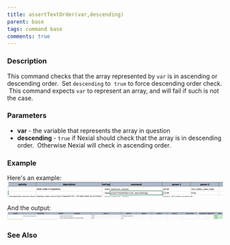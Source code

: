 ```yaml
---
title: assertTextOrder(var,descending)
parent: base
tags: command base
comments: true
---
```



### Description
This command checks that the array represented by `var` is in ascending or descending order.  Set `descending` to 
`true` to force descending order check.  This command expects `var` to represent an array, and will fail if such is 
not the case.


### Parameters
- **var** \- the variable that represents the array in question
- **descending** - `true` if Nexial should check that the array is in descending order.  Otherwise Nexial will check 
in ascending order.


### Example
Here's an example:
![script](image/assertTextOrder_01.png)

And the output:
![output](image/assertTextOrder_02.png)


### See Also